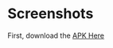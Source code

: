 # Screenshots

First, download the [APK Here](https://drive.google.com/open?id=1j8hN0JJTpglg0ruAAoMoAJS4htZIjPtJ)
